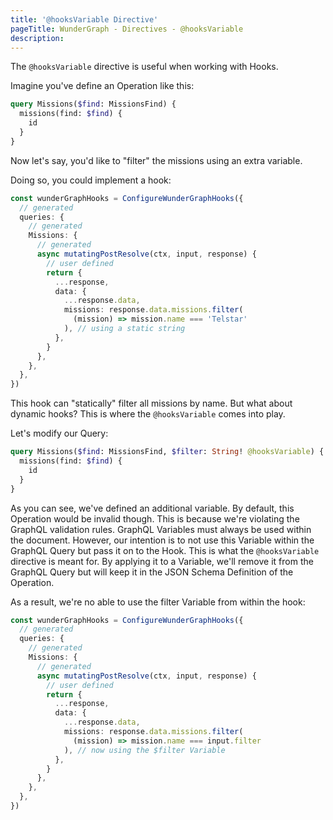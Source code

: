 ```yaml
---
title: '@hooksVariable Directive'
pageTitle: WunderGraph - Directives - @hooksVariable
description:
---
```


The `@hooksVariable` directive is useful when working with Hooks.

Imagine you've define an Operation like this:

```graphql
query Missions($find: MissionsFind) {
  missions(find: $find) {
    id
  }
}
```

Now let's say, you'd like to "filter" the missions using an extra variable.

Doing so, you could implement a hook:

```typescript
const wunderGraphHooks = ConfigureWunderGraphHooks({
  // generated
  queries: {
    // generated
    Missions: {
      // generated
      async mutatingPostResolve(ctx, input, response) {
        // user defined
        return {
          ...response,
          data: {
            ...response.data,
            missions: response.data.missions.filter(
              (mission) => mission.name === 'Telstar'
            ), // using a static string
          },
        }
      },
    },
  },
})
```

This hook can "statically" filter all missions by name.
But what about dynamic hooks?
This is where the `@hooksVariable` comes into play.

Let's modify our Query:

```graphql
query Missions($find: MissionsFind, $filter: String! @hooksVariable) {
  missions(find: $find) {
    id
  }
}
```

As you can see, we've defined an additional variable.
By default, this Operation would be invalid though.
This is because we're violating the GraphQL validation rules.
GraphQL Variables must always be used within the document.
However, our intention is to not use this Variable within the GraphQL Query but pass it on to the Hook.
This is what the `@hooksVariable` directive is meant for.
By applying it to a Variable, we'll remove it from the GraphQL Query but will keep it in the JSON Schema Definition of the Operation.

As a result, we're no able to use the filter Variable from within the hook:

```typescript
const wunderGraphHooks = ConfigureWunderGraphHooks({
  // generated
  queries: {
    // generated
    Missions: {
      // generated
      async mutatingPostResolve(ctx, input, response) {
        // user defined
        return {
          ...response,
          data: {
            ...response.data,
            missions: response.data.missions.filter(
              (mission) => mission.name === input.filter
            ), // now using the $filter Variable
          },
        }
      },
    },
  },
})
```
